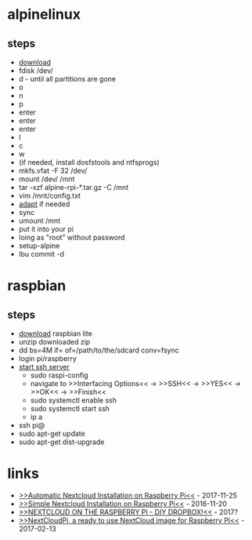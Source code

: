 # alpinelinux

## steps

* [download](https://wiki.alpinelinux.org/wiki/Raspberry_Pi)
* fdisk /dev/<path to the sd card>
* d - until all partitions are gone
* o
* n
* p
* enter
* enter
* enter
* l
* c
* w
* (if needed, install dosfstools and ntfsprogs)
* mkfs.vfat -F 32 /dev/<path to the sd card>
* mount /dev/<path to the sd card> /mnt
* tar -xzf alpine-rpi-\*.tar.gz -C /mnt
* vim /mnt/config.txt
* [adapt](https://www.raspberrypi.org/documentation/configuration/config-txt/) if needed
* sync
* umount /mnt
* put it into your pi
* loing as "root" without password
* setup-alpine
* lbu commit -d

# raspbian

## steps

* [download](https://www.raspberrypi.org/downloads/raspbian/) raspbian lite
* unzip downloaded zip
* dd bs=4M if=<path to the image> of=/path/to/the/sdcard conv=fsync
* login pi/raspberry
* [start ssh server](https://www.raspberrypi.org/documentation/remote-access/ssh/)
    * sudo raspi-config
    * navigate to >>Interfacing Options<< -> >>SSH<< -> >>YES<< -> >>OK<< -> >>Finish<<
    * sudo systemctl enable ssh
    * sudo systemctl start ssh
    * ip a
* ssh pi@<ip address>
* sudo apt-get update
* sudo apt-get dist-upgrade

# links

* [>>Automatic Nextcloud Installation on Raspberry Pi<<](http://unixetc.co.uk/2017/11/25/automatic-nextcloud-installation-on-raspberry-pi/) - 2017-11-25
* [>>Simple Nextcloud Installation on Raspberry Pi<<](http://unixetc.co.uk/2016/11/20/simple-nextcloud-installation-on-raspberry-pi/) - 2016-11-20
* [>>NEXTCLOUD ON THE RASPBERRY PI - DIY DROPBOX!<<](https://www.instructables.com/id/NextCloud-on-the-Raspberry-Pi-DIY-Dropbox/) - 2017?
* [>>NextCloudPi, a ready to use NextCloud image for Raspberry Pi<<](https://ownyourbits.com/2017/02/13/nextcloud-ready-raspberry-pi-image/) - 2017-02-13
